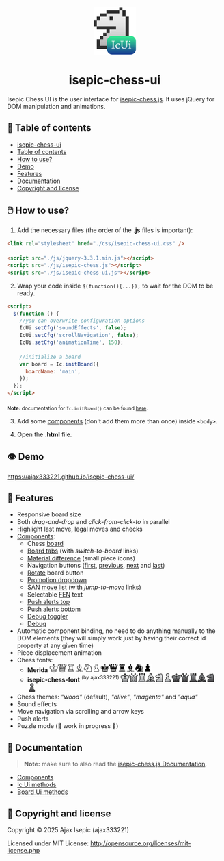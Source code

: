<p align="center"><a href="https://github.com/ajax333221/isepic-chess-ui"><img width="100" src="https://github.com/ajax333221/isepic-chess-ui/raw/master/css/images/ic_ui_logo.png" alt="IcUi logo"></a></p>

<h1 align="center">isepic-chess-ui</h1>

Isepic Chess UI is the user interface for [isepic-chess.js](https://github.com/ajax333221/isepic-chess). It uses jQuery for DOM manipulation and animations.

## :pushpin: Table of contents

- [isepic-chess-ui](https://github.com/ajax333221/isepic-chess-ui#isepic-chess-ui)
- [Table of contents](https://github.com/ajax333221/isepic-chess-ui#pushpin-table-of-contents)
- [How to use?](https://github.com/ajax333221/isepic-chess-ui#computer_mouse-how-to-use)
- [Demo](https://github.com/ajax333221/isepic-chess-ui#eye-demo)
- [Features](https://github.com/ajax333221/isepic-chess-ui#rocket-features)
- [Documentation](https://github.com/ajax333221/isepic-chess-ui#book-documentation)
- [Copyright and license](https://github.com/ajax333221/isepic-chess-ui#page_facing_up-copyright-and-license)

## :computer_mouse: How to use?

1. Add the necessary files (the order of the **.js** files is important):

```html
<link rel="stylesheet" href="./css/isepic-chess-ui.css" />

<script src="./js/jquery-3.3.1.min.js"></script>
<script src="./js/isepic-chess.js"></script>
<script src="./js/isepic-chess-ui.js"></script>
```

2. Wrap your code inside `$(function(){...});` to wait for the DOM to be ready.

```html
<script>
  $(function () {
    //you can overwrite configuration options
    IcUi.setCfg('soundEffects', false);
    IcUi.setCfg('scrollNavigation', false);
    IcUi.setCfg('animationTime', 150);

    //initialize a board
    var board = Ic.initBoard({
      boardName: 'main',
    });
  });
</script>
```

<sub>**Note:** documentation for `Ic.initBoard()` can be found [here](https://github.com/ajax333221/isepic-chess/blob/master/docs/ic-methods.md#ic-methods).</sub>

3. Add some [components](https://ajax333221.github.io/isepic-chess-ui/components.html) (don't add them more than once) inside `<body>`.

4. Open the **.html** file.

## :eye: Demo

https://ajax333221.github.io/isepic-chess-ui/

## :rocket: Features

- Responsive board size
- Both _drag-and-drop_ and _click-from-click-to_ in parallel
- Highlight last move, legal moves and checks
- [Components](https://ajax333221.github.io/isepic-chess-ui/components.html):
  - Chess [board](https://ajax333221.github.io/isepic-chess-ui/components.html#board)
  - [Board tabs](https://ajax333221.github.io/isepic-chess-ui/components.html#board_tabs) (with _switch-to-board_ links)
  - [Material difference](https://ajax333221.github.io/isepic-chess-ui/components.html#material_diff) (small piece icons)
  - Navigation buttons ([first](https://ajax333221.github.io/isepic-chess-ui/components.html#first), [previous](https://ajax333221.github.io/isepic-chess-ui/components.html#previous), [next](https://ajax333221.github.io/isepic-chess-ui/components.html#next) and [last](https://ajax333221.github.io/isepic-chess-ui/components.html#last))
  - [Rotate](https://ajax333221.github.io/isepic-chess-ui/components.html#rotate) board button
  - [Promotion dropdown](https://ajax333221.github.io/isepic-chess-ui/components.html#promote)
  - SAN [move list](https://ajax333221.github.io/isepic-chess-ui/components.html#move_list) (with _jump-to-move_ links)
  - Selectable [FEN](https://ajax333221.github.io/isepic-chess-ui/components.html#fen) text
  - [Push alerts top](https://ajax333221.github.io/isepic-chess-ui/components.html#push_alerts_top)
  - [Push alerts bottom](https://ajax333221.github.io/isepic-chess-ui/components.html#push_alerts_bottom)
  - [Debug toggler](https://ajax333221.github.io/isepic-chess-ui/components.html#debug_toggler)
  - [Debug](https://ajax333221.github.io/isepic-chess-ui/components.html#debug)
- Automatic component binding, no need to do anything manually to the DOM elements (they will simply work just by having their correct id property at any given time)
- Piece displacement animation
- Chess fonts:
  - **Merida** <img src="./css/images/chess-fonts/merida/wk.png" width="20"><img src="./css/images/chess-fonts/merida/wq.png" width="20"><img src="./css/images/chess-fonts/merida/wr.png" width="20"><img src="./css/images/chess-fonts/merida/wb.png" width="20"><img src="./css/images/chess-fonts/merida/wn.png" width="20"><img src="./css/images/chess-fonts/merida/wp.png" width="20"><img src="./css/images/chess-fonts/merida/bk.png" width="20"><img src="./css/images/chess-fonts/merida/bq.png" width="20"><img src="./css/images/chess-fonts/merida/br.png" width="20"><img src="./css/images/chess-fonts/merida/bb.png" width="20"><img src="./css/images/chess-fonts/merida/bn.png" width="20"><img src="./css/images/chess-fonts/merida/bp.png" width="20">
  - **isepic-chess-font** <sup>(by ajax333221)</sup> <img src="./css/images/chess-fonts/isepic/wk.png" width="20"><img src="./css/images/chess-fonts/isepic/wq.png" width="20"><img src="./css/images/chess-fonts/isepic/wr.png" width="20"><img src="./css/images/chess-fonts/isepic/wb.png" width="20"><img src="./css/images/chess-fonts/isepic/wn.png" width="20"><img src="./css/images/chess-fonts/isepic/wp.png" width="20"><img src="./css/images/chess-fonts/isepic/bk.png" width="20"><img src="./css/images/chess-fonts/isepic/bq.png" width="20"><img src="./css/images/chess-fonts/isepic/br.png" width="20"><img src="./css/images/chess-fonts/isepic/bb.png" width="20"><img src="./css/images/chess-fonts/isepic/bn.png" width="20"><img src="./css/images/chess-fonts/isepic/bp.png" width="20">
- Chess themes: _"wood"_ (default), _"olive"_, _"magenta"_ and _"aqua"_
- Sound effects
- Move navigation via scrolling and arrow keys
- Push alerts
- Puzzle mode (&#x1f6a7; work in progress &#x1f6a7;)

## :book: Documentation

> **Note:** make sure to also read the [isepic-chess.js Documentation](https://github.com/ajax333221/isepic-chess#book-documentation).

- [Components](https://ajax333221.github.io/isepic-chess-ui/components.html)
- [Ic Ui methods](https://github.com/ajax333221/isepic-chess-ui/blob/master/docs/ic-ui-methods.md#ic-ui-methods)
- [Board Ui methods](https://github.com/ajax333221/isepic-chess-ui/blob/master/docs/board-ui-methods.md#board-ui-methods)

## :page_facing_up: Copyright and license

Copyright © 2025 Ajax Isepic (ajax333221)

Licensed under MIT License: http://opensource.org/licenses/mit-license.php
